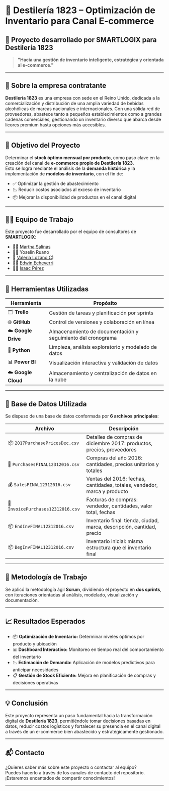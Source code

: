 # 🥃 Destilería 1823 – Optimización de Inventario para Canal E-commerce

## 📌 Proyecto desarrollado por SMARTLOGIX para Destilería 1823

> **"Hacia una gestión de inventario inteligente, estratégica y orientada al e-commerce."**

---

## 🏢 Sobre la empresa contratante

**Destilería 1823** es una empresa con sede en el Reino Unido, dedicada a la comercialización y distribución de una amplia variedad de bebidas alcohólicas de marcas nacionales e internacionales. Con una sólida red de proveedores, abastece tanto a pequeños establecimientos como a grandes cadenas comerciales, gestionando un inventario diverso que abarca desde licores premium hasta opciones más accesibles.

---

## 🎯 Objetivo del Proyecto

Determinar el **stock óptimo mensual por producto**, como paso clave en la creación del canal de **e-commerce propio de Destilería 1823**.  
Esto se logra mediante el análisis de la **demanda histórica** y la implementación de **modelos de inventario**, con el fin de:

- ✅ Optimizar la gestión de abastecimiento  
- 📉 Reducir costos asociados al exceso de inventario  
- 📦 Mejorar la disponibilidad de productos en el canal digital

---

## 👨‍💻 Equipo de Trabajo

Este proyecto fue desarrollado por el equipo de consultores de **SMARTLOGIX**:

- 👩‍💼 [Martha Salinas](https://github.com/MarthaSalinas)
- 👩‍💻 Yoselin Ruano  
- 👩 [Valeria Lozano C](https://github.com/valerialc))
- 👨‍💻 [Edwin Echeverri](https://github.com/EdwinEcheverri)  
- 👨‍🔬 [Isaac Pérez](https://github.com/IsaacManuelPerez)
---

## 🧰 Herramientas Utilizadas

| Herramienta        | Propósito                                                 |
|--------------------|-----------------------------------------------------------|
| 🗂️ **Trello**         | Gestión de tareas y planificación por sprints             |
| 🌐 **GitHub**         | Control de versiones y colaboración en línea              |
| ☁️ **Google Drive**   | Almacenamiento de documentación y seguimiento del cronograma |
| 🐍 **Python**         | Limpieza, análisis exploratorio y modelado de datos       |
| 📊 **Power BI**       | Visualización interactiva y validación de datos           |
| ☁️ **Google Cloud**   | Almacenamiento y centralización de datos en la nube       |

---

## 📁 Base de Datos Utilizada

Se dispuso de una base de datos conformada por **6 archivos principales**:

| Archivo                         | Descripción                                                                 |
|---------------------------------|-----------------------------------------------------------------------------|
| 📦 `2017PurchasePricesDec.csv`    | Detalles de compras de diciembre 2017: productos, precios, proveedores      |
| 🛒 `PurchasesFINAL12312016.csv`   | Compras del año 2016: cantidades, precios unitarios y totales               |
| 💰 `SalesFINAL12312016.csv`       | Ventas del 2016: fechas, cantidades, totales, vendedor, marca y producto    |
| 🧾 `InvoicePurchases12312016.csv` | Facturas de compras: vendedor, cantidades, valor total, fechas               |
| 📦 `EndInvFINAL12312016.csv`      | Inventario final: tienda, ciudad, marca, descripción, cantidad, precio      |
| 📦 `BegInvFINAL12312016.csv`      | Inventario inicial: misma estructura que el inventario final                |

---

## 🚀 Metodología de Trabajo

Se aplicó la metodología ágil **Scrum**, dividiendo el proyecto en **dos sprints**, con iteraciones orientadas al análisis, modelado, visualización y documentación.

---

## 📈 Resultados Esperados

- 📦 **Optimización de Inventario:** Determinar niveles óptimos por producto y ubicación  
- 📊 **Dashboard Interactivo:** Monitoreo en tiempo real del comportamiento del inventario  
- 📉 **Estimación de Demanda:** Aplicación de modelos predictivos para anticipar necesidades  
- 📋 **Gestión de Stock Eficiente:** Mejora en planificación de compras y decisiones operativas

---

## 💡 Conclusión

Este proyecto representa un paso fundamental hacia la transformación digital de **Destilería 1823**, permitiéndole tomar decisiones basadas en datos, reducir costos logísticos y fortalecer su presencia en el canal digital a través de un e-commerce bien abastecido y estratégicamente gestionado.

---

## 📬 Contacto

¿Quieres saber más sobre este proyecto o contactar al equipo?  
Puedes hacerlo a través de los canales de contacto del repositorio.  
¡Estaremos encantados de compartir conocimientos!

---
